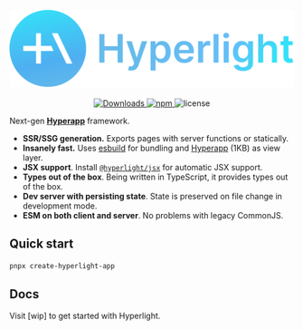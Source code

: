 <p align="center">
  <img src="https://github.com/BRA1L0R/hyperlight/raw/master/logo.png" alt="Logo" />
  <br /><br />
  <a href="https://npmjs.org/package/hyperlight"><img src="https://img.shields.io/npm/dt/hyperlight?color=%234AB8F2&style=for-the-badge" alt="Downloads" /> </a>
  <a href="https://npmjs.org/package/hyperlight"><img alt="npm" src="https://img.shields.io/npm/v/hyperlight?color=%234AB8F2&style=for-the-badge" />
  </a>
  <img src="https://img.shields.io/npm/l/hyperlight?style=for-the-badge&color=%234AB8F2" alt="license" />
</p>

Next-gen **[Hyperapp](https://github.com/jorgebucaran/hyperapp)** framework.

- **SSR/SSG generation.** Exports pages with server functions or statically.
- **Insanely fast.** Uses [esbuild](https://github.com/evanw/esbuild/) for bundling and [Hyperapp](https://github.com/jorgebucaran/hyperapp) (1KB) as view layer.
- **JSX support**. Install [`@hyperlight/jsx`](packages/jsx) for automatic JSX support.
- **Types out of the box**. Being written in TypeScript, it provides types out of the box.
- **Dev server with persisting state**. State is preserved on file change in development mode.
- **ESM on both client and server**. No problems with legacy CommonJS.

## Quick start

```sh
pnpx create-hyperlight-app
```

## Docs

Visit [wip] to get started with Hyperlight.
